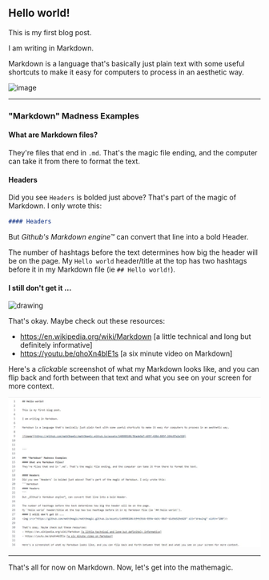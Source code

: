 ## Hello world!

This is my first blog post.

I am writing in Markdown.

Markdown is a language that's basically just plain text with some useful shortcuts to make it easy for computers to process in an aesthetic way.

![image](https://github.com/math3mag1c/math3mag1c.github.io/assets/140988106/56ade9a7-b95f-420d-803f-264c87a2e320)


---

### "Markdown" Madness Examples
#### What are Markdown files?
They're files that end in `.md`. That's the magic file ending, and the computer can take it from there to format the text.

#### Headers
Did you see `Headers` is bolded just above? That's part of the magic of Markdown. I only wrote this: 
```markdown
#### Headers
```
But _Github's Markdown engine™_ can convert that line into a bold Header.

The number of hashtags before the text determines how big the header will be on the page.
My `Hello world` header/title at the top has two hashtags before it in my Markdown file (ie `## Hello world!`).
#### I still don't get it ...
<img src="https://github.com/math3mag1c/math3mag1c.github.io/assets/140988106/b9fe35db-859a-4a3c-88d7-b1d9a529e628" alt="drawing" width="200"/>

That's okay. Maybe check out these resources:
- https://en.wikipedia.org/wiki/Markdown [a little technical and long but definitely informative]
- https://youtu.be/qhoXn4bIE1s [a six minute video on Markdown]

Here's a _clickable_ screenshot of what my Markdown looks like, and you can flip back and forth between that text and what you see on your screen for more context.

<img src="https://github.com/math3mag1c/math3mag1c.github.io/blob/d7d188fba211c021806cad2f5af593ce15dc70f0/My%20Markdown%20Example.JPG" alt="drawing" width="1000"/>

---

That's all for now on Markdown. Now, let's get into the mathemagic.
